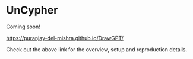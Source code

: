 # UnCypher
Coming soon!

https://puranjay-del-mishra.github.io/DrawGPT/

Check out the above link for the overview, setup and reproduction details.
